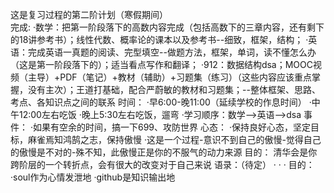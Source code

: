 这是复习过程的第二阶计划（寒假期间）<br>
完成:
·数学：把第一阶段落下的高数内容完成（包括高数下的三章内容，还有剩下的18讲参考书）；线性代数、概率论的课本以及参考书--细致，框架，结构；
·英语：完成英语一真题的阅读、完型填空--做题方法，框架，单词，读不懂怎么办（这是第一阶段落下的）；适当看点写作和翻译；
·912：数据结构dsa；MOOC视频（主导）+PDF（笔记）+教材（辅助）+习题集（练习）（这些内容应该重点掌握，没有主次）；王道打基础，配合严蔚敏的教材和习题集；--整体框架、思路、考点、各知识点之间的联系
时间：
·早6:00-晚11:00（延续学校的作息时间）
·中午12:00左右吃饭
·晚上5:30左右吃饭，遛弯
·学习顺序：数学-->英语-->dsa
事件：
·如果有空余的时间，搞一下699、攻防世界
心态：
·保持良好心态，坚定目标，麻雀焉知鸿鹄之志，保持傲慢
·这是一个过程-意识不到自己的傲慢-觉得自己的傲慢是不对的-殊不知，此傲慢正是你的不服气的动力来源
目的：
清华会是你跨阶层的一个转折点，会有很大的改变对于自己来说
语录：（待定）
·
·
·
目的：
·soul作为心情发泄地
·github是知识输出地
